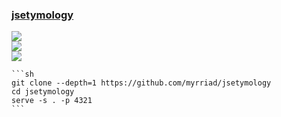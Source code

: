 ### [jsetymology](https://github.com/myrriad/jsetymology)

![](https://img.shields.io/github/license/myrriad/jsetymology?style=flat-square)<br />
[![](https://img.shields.io/github/last-commit/scillidan/jsetymology/main?label=last%20commit%20(fork)&style=flat-square)](https://github.com/scillidan/jsetymology)<br />
![](https://img.shields.io/badge/Vercel-black?style=flat&logo=Vercel&logoColor=white)

````{tab} From source
```sh
git clone --depth=1 https://github.com/myrriad/jsetymology
cd jsetymology
serve -s . -p 4321
```
````